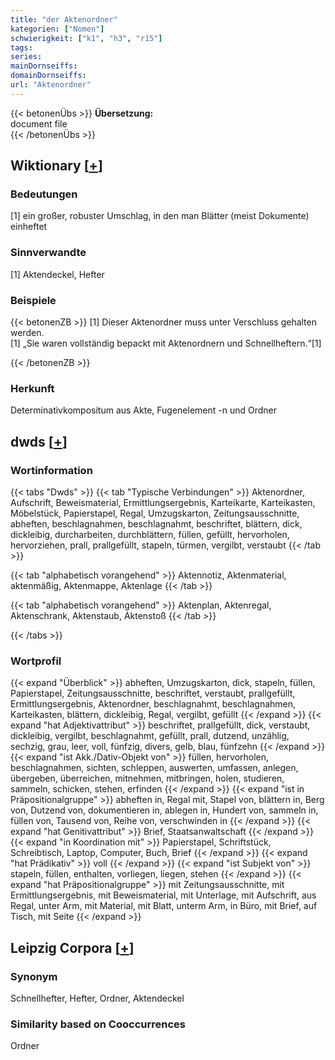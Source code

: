 ```yaml
---
title: "der Aktenordner"
kategorien: ["Nomen"]
schwierigkeit: ["k1", "h3", "r15"]
tags:
series:
mainDornseiffs:
domainDornseiffs:
url: "Aktenordner"
---
```


{{< betonenÜbs >}}
**Übersetzung:**  
document file  
{{< /betonenÜbs >}}

## Wiktionary [[+](https://de.wiktionary.org/wiki/Aktenordner)]

### Bedeutungen
[1] ein großer, robuster Umschlag, in den man Blätter (meist Dokumente) einheftet  

### Sinnverwandte
[1] Aktendeckel, Hefter  

### Beispiele
{{< betonenZB >}}
[1] Dieser Aktenordner muss unter Verschluss gehalten werden.  
[1] „Sie waren vollständig bepackt mit Aktenordnern und Schnellheftern.“[1]  

{{< /betonenZB >}}
### Herkunft
Determinativkompositum aus Akte, Fugenelement -n und Ordner  



## dwds [[+](https://www.dwds.de/wb/Aktenordner)]

### Wortinformation
{{< tabs "Dwds" >}}
{{< tab "Typische Verbindungen" >}}
Aktenordner, Aufschrift, Beweismaterial, Ermittlungsergebnis, Karteikarte, Karteikasten, Möbelstück, Papierstapel, Regal, Umzugskarton, Zeitungsausschnitte, abheften, beschlagnahmen, beschlagnahmt, beschriftet, blättern, dick, dickleibig, durcharbeiten, durchblättern, füllen, gefüllt, hervorholen, hervorziehen, prall, prallgefüllt, stapeln, türmen, vergilbt, verstaubt
{{< /tab >}}

{{< tab "alphabetisch vorangehend" >}}
Aktennotiz, Aktenmaterial, aktenmäßig, Aktenmappe, Aktenlage
{{< /tab >}}

{{< tab "alphabetisch vorangehend" >}}
Aktenplan, Aktenregal, Aktenschrank, Aktenstaub, Aktenstoß
{{< /tab >}}

{{< /tabs >}}

### Wortprofil
{{< expand "Überblick" >}} abheften, Umzugskarton, dick, stapeln, füllen, Papierstapel, Zeitungsausschnitte, beschriftet, verstaubt, prallgefüllt, Ermittlungsergebnis, Aktenordner, beschlagnahmt, beschlagnahmen, Karteikasten, blättern, dickleibig, Regal, vergilbt, gefüllt {{< /expand >}}
{{< expand "hat Adjektivattribut" >}} beschriftet, prallgefüllt, dick, verstaubt, dickleibig, vergilbt, beschlagnahmt, gefüllt, prall, dutzend, unzählig, sechzig, grau, leer, voll, fünfzig, divers, gelb, blau, fünfzehn {{< /expand >}}
{{< expand "ist Akk./Dativ-Objekt von" >}} füllen, hervorholen, beschlagnahmen, sichten, schleppen, auswerten, umfassen, anlegen, übergeben, überreichen, mitnehmen, mitbringen, holen, studieren, sammeln, schicken, stehen, erfinden {{< /expand >}}
{{< expand "ist in Präpositionalgruppe" >}} abheften in, Regal mit, Stapel von, blättern in, Berg von, Dutzend von, dokumentieren in, ablegen in, Hundert von, sammeln in, füllen von, Tausend von, Reihe von, verschwinden in {{< /expand >}}
{{< expand "hat Genitivattribut" >}} Brief, Staatsanwaltschaft {{< /expand >}}
{{< expand "in Koordination mit" >}} Papierstapel, Schriftstück, Schreibtisch, Laptop, Computer, Buch, Brief {{< /expand >}}
{{< expand "hat Prädikativ" >}} voll {{< /expand >}}
{{< expand "ist Subjekt von" >}} stapeln, füllen, enthalten, vorliegen, liegen, stehen {{< /expand >}}
{{< expand "hat Präpositionalgruppe" >}} mit Zeitungsausschnitte, mit Ermittlungsergebnis, mit Beweismaterial, mit Unterlage, mit Aufschrift, aus Regal, unter Arm, mit Material, mit Blatt, unterm Arm, in Büro, mit Brief, auf Tisch, mit Seite {{< /expand >}}

## Leipzig Corpora [[+](https://corpora.uni-leipzig.de/en/res?word=Aktenordner&corpusId=deu_newscrawl-public_2018)]


### Synonym
Schnellhefter, Hefter, Ordner, Aktendeckel


### Similarity based on Cooccurrences
Ordner

